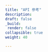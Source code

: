 ```yaml
---
title: "API 参考"
description: 
draft: false
_build:
 render: false
collapsible: true
weight: 40

---
```


